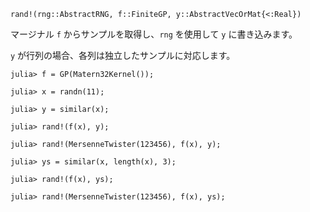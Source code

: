 ```
rand!(rng::AbstractRNG, f::FiniteGP, y::AbstractVecOrMat{<:Real})
```

マージナル `f` からサンプルを取得し、`rng` を使用して `y` に書き込みます。

`y` が行列の場合、各列は独立したサンプルに対応します。

```jldoctest
julia> f = GP(Matern32Kernel());

julia> x = randn(11);

julia> y = similar(x);

julia> rand!(f(x), y);

julia> rand!(MersenneTwister(123456), f(x), y);

julia> ys = similar(x, length(x), 3);

julia> rand!(f(x), ys);

julia> rand!(MersenneTwister(123456), f(x), ys);
```
